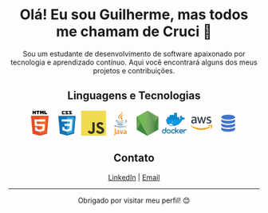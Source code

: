 <h1 align="center">Olá! Eu sou Guilherme, mas todos me chamam de Cruci 👋</h1>

<p align="center">Sou um estudante de desenvolvimento de software apaixonado por tecnologia e aprendizado contínuo. Aqui você encontrará alguns dos meus projetos e contribuições.</p>

<h2 align="center">Linguagens e Tecnologias</h2>

<p align="center">
  <img src="https://raw.githubusercontent.com/github/explore/main/topics/html/html.png" alt="HTML" width="50" height="50"/>
  <img src="https://raw.githubusercontent.com/github/explore/main/topics/css/css.png" alt="CSS" width="50" height="50"/>
  <img src="https://raw.githubusercontent.com/github/explore/main/topics/javascript/javascript.png" alt="JavaScript" width="50" height="50"/>
  <img src="https://raw.githubusercontent.com/github/explore/main/topics/java/java.png" alt="Java" width="50" height="50"/>
  <img src="https://raw.githubusercontent.com/github/explore/main/topics/nodejs/nodejs.png" alt="Node.js" width="50" height="50"/>
  <img src="https://raw.githubusercontent.com/github/explore/main/topics/docker/docker.png" alt="Docker" width="50" height="50"/>
  <img src="https://raw.githubusercontent.com/github/explore/main/topics/aws/aws.png" alt="AWS" width="50" height="50"/>
  <img src="https://raw.githubusercontent.com/github/explore/main/topics/sql/sql.png" alt="SQL" width="50" height="50"/>
</p>

<h2 align="center">Contato</h2>

<p align="center">
  <a href="https://www.linkedin.com/in/guilherme-christofani-cruci-7616141b4/">LinkedIn</a> |
  <a href="mailto:guilhermecruci0103@gmail.com">Email</a>
</p>

---

<p align="center">Obrigado por visitar meu perfil! 😊</p>
